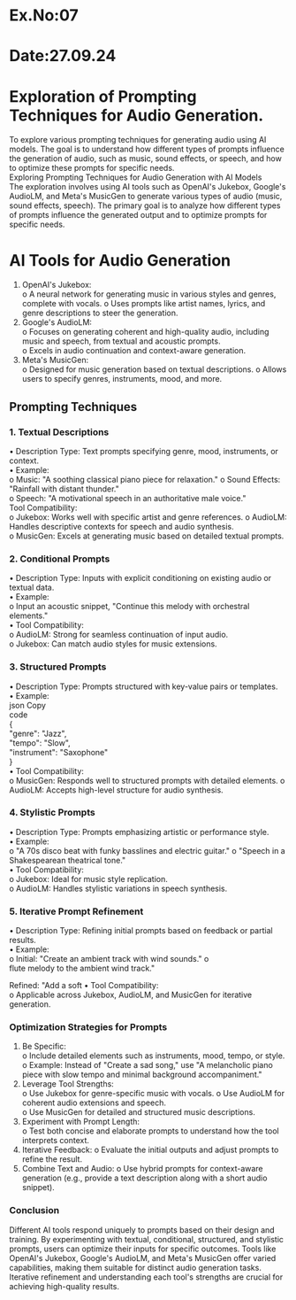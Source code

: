 # Ex.No:07 
# Date:27.09.24  
# Exploration of Prompting Techniques for Audio Generation.  
To explore various prompting techniques for generating audio using AI models.
The goal is to understand how different types of prompts influence the generation of audio, such as music, sound 
effects, or speech, and how to optimize these prompts for specific needs.  
Exploring Prompting Techniques for Audio Generation with AI Models  
The exploration involves using AI tools such as OpenAI's Jukebox, Google's AudioLM, and 
Meta's MusicGen to generate various types of audio (music, sound effects, speech). The primary 
goal is to analyze how different types of prompts influence the generated output and to optimize 
prompts for specific needs.  
# AI Tools for Audio Generation  
1. OpenAI's Jukebox:  
o A neural network for generating music in various styles and genres, complete with 
vocals. o Uses prompts like artist names, lyrics, and genre descriptions to steer the 
generation.  
2. Google's AudioLM:  
o Focuses on generating coherent and high-quality audio, including music and 
speech, from textual and acoustic prompts.  
o Excels in audio continuation and context-aware generation.  
3. Meta's MusicGen:  
o Designed for music generation based on textual descriptions. o  Allows  users to 
specify genres, instruments, mood, and more.  
## Prompting Techniques  
### 1. Textual Descriptions  
• Description Type: Text prompts specifying genre, mood, instruments, or context.  
• Example:  
o Music: "A soothing classical piano piece for relaxation." o 
Sound Effects: "Rainfall with distant thunder."  
o Speech: "A motivational speech in an authoritative male voice."  
Tool Compatibility:  
o Jukebox: Works well with specific artist and genre references. o  AudioLM: 
Handles descriptive contexts for speech and audio synthesis.  
o MusicGen: Excels at generating music based on detailed textual prompts.  
### 2. Conditional Prompts  
• Description Type: Inputs with explicit conditioning on existing audio or textual data.  
• Example:  
o Input an acoustic snippet, "Continue this melody with orchestral elements."  
• Tool Compatibility:  
o AudioLM: Strong for seamless continuation of input audio.  
o Jukebox: Can match audio styles for music extensions.  
### 3. Structured Prompts  
• Description Type: Prompts structured with key-value pairs or templates.  
• Example:  
json Copy  
code  
{  
"genre": "Jazz",  
"tempo": "Slow",  
"instrument": "Saxophone"  
}  
• Tool Compatibility:  
o MusicGen: Responds well to structured prompts with detailed elements. o  
AudioLM: Accepts high-level structure for audio synthesis.  
### 4. Stylistic Prompts  
• Description Type: Prompts emphasizing artistic or performance style.  
• Example:  
o "A 70s disco beat with funky basslines and electric guitar." o "Speech in a 
Shakespearean theatrical tone."  
• Tool Compatibility:  
o Jukebox: Ideal for music style replication.  
o AudioLM: Handles stylistic variations in speech synthesis.  
### 5. Iterative Prompt Refinement  
• Description Type: Refining initial prompts based on feedback or partial results.  
• Example:  
o Initial: "Create an ambient track with wind sounds." o  
flute melody to the ambient wind track."  

Refined: "Add a soft 
• Tool Compatibility:  
o Applicable across Jukebox, AudioLM, and MusicGen for iterative generation.  
### Optimization Strategies for Prompts  
1. Be Specific:  
o Include detailed elements such as instruments, mood, tempo, or style. o Example: 
Instead of "Create a sad song," use "A melancholic piano piece with slow tempo 
and minimal background accompaniment."  
2. Leverage Tool Strengths:  
o Use Jukebox for genre-specific music with vocals. o  Use AudioLM for coherent 
audio extensions and speech.  
o Use MusicGen for detailed and structured music descriptions.  
3. Experiment with Prompt Length:  
o Test both concise and elaborate prompts to understand how the tool interprets 
context.  
4. Iterative Feedback: o Evaluate the initial outputs and adjust prompts to refine the 
result.  
5. Combine Text and Audio: o Use hybrid prompts for context-aware generation (e.g., 
provide a text description along with a short audio snippet).

### Conclusion  

Different AI tools respond uniquely to prompts based on their design and training. By 
experimenting with textual, conditional, structured, and stylistic prompts, users can optimize their 
inputs for specific outcomes. Tools like OpenAI's Jukebox, Google's AudioLM, and Meta's 
MusicGen offer varied capabilities, making them suitable for distinct audio generation tasks. 
Iterative refinement and understanding each tool's strengths are crucial for achieving high-quality 
results.  
